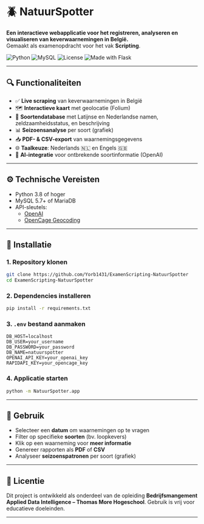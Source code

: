 # 🪲 NatuurSpotter

**Een interactieve webapplicatie voor het registreren, analyseren en visualiseren van keverwaarnemingen in België.**  
Gemaakt als examenopdracht voor het vak **Scripting**.

![Python](https://img.shields.io/badge/Python-3.8%2B-blue.svg)
![MySQL](https://img.shields.io/badge/Database-MySQL-lightgrey)
![License](https://img.shields.io/badge/Status-Student%20Project-yellow)
![Made with Flask](https://img.shields.io/badge/Made%20with-Flask-blue)

---

## 🔍 Functionaliteiten

- ✅ **Live scraping** van keverwaarnemingen in België  
- 🗺️ **Interactieve kaart** met geolocatie (Folium)  
- 📄 **Soortendatabase** met Latijnse en Nederlandse namen, zeldzaamheidsstatus, en beschrijving  
- 📊 **Seizoensanalyse** per soort (grafiek)  
- 📥 **PDF- & CSV-export** van waarnemingsgegevens  
- 🌐 **Taalkeuze**: Nederlands 🇳🇱 en Engels 🇬🇧  
- 🧠 **AI-integratie** voor ontbrekende soortinformatie (OpenAI)  

---

## ⚙️ Technische Vereisten

- Python 3.8 of hoger  
- MySQL 5.7+ of MariaDB  
- API-sleutels:
  - [OpenAI](https://platform.openai.com/)
  - [OpenCage Geocoding](https://opencagedata.com/)

---

## 🚀 Installatie

### 1. Repository klonen
```bash
git clone https://github.com/Yorb1431/ExamenScripting-NatuurSpotter
cd ExamenScripting-NatuurSpotter
```

### 2. Dependencies installeren
```bash
pip install -r requirements.txt
```

### 3. `.env` bestand aanmaken
```env
DB_HOST=localhost
DB_USER=your_username
DB_PASSWORD=your_password
DB_NAME=natuurspotter
OPENAI_API_KEY=your_openai_key
RAPIDAPI_KEY=your_opencage_key
```

### 4. Applicatie starten
```bash
python -m NatuurSpotter.app
```

---

## 🧭 Gebruik

- Selecteer een **datum** om waarnemingen op te vragen  
- Filter op specifieke **soorten** (bv. loopkevers)  
- Klik op een waarneming voor **meer informatie**  
- Genereer rapporten als **PDF** of **CSV**  
- Analyseer **seizoenspatronen** per soort (grafiek)

---





## 📄 Licentie

Dit project is ontwikkeld als onderdeel van de opleiding **Bedrijfsmangement Applied Data Intelligence – Thomas More Hogeschool**. Gebruik is vrij voor educatieve doeleinden.

---